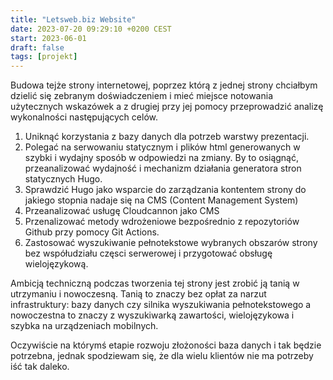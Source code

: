 ```yaml
---
title: "Letsweb.biz Website"
date: 2023-07-20 09:29:10 +0200 CEST
start: 2023-06-01
draft: false
tags: [projekt]
---
```


Budowa tejże strony internetowej, poprzez którą z jednej strony chciałbym dzielić się zebranym doświadczeniem i mieć miejsce notowania użytecznych wskazówek a z drugiej przy jej pomocy przeprowadzić analizę wykonalności następujących celów.

1) Uniknąć korzystania z bazy danych dla potrzeb warstwy prezentacji.
2) Polegać na serwowaniu statycznym i plików html generowanych w szybki i wydajny sposób w odpowiedzi na zmiany. By to osiągnąć, przeanalizować wydajność i mechanizm działania generatora stron statycznych Hugo. 
3) Sprawdzić Hugo jako wsparcie do zarządzania kontentem strony do jakiego stopnia nadaje się na CMS (Content Management System)
4) Przeanalizować usługę Cloudcannon jako CMS 
5) Przenalizować metody wdrożeniowe bezpośrednio z repozytoriów Github przy pomocy Git Actions. 
6) Zastosować wyszukiwanie pełnotekstowe wybranych obszarów strony bez współudziału częsci serwerowej i przygotować obsługę wielojęzykową.

Ambicją techniczną podczas tworzenia tej strony jest zrobić ją tanią w utrzymaniu i nowoczesną. Tanią to znaczy bez opłat za narzut infrastruktury: bazy danych czy silnika wyszukiwania pełnotekstowego a nowoczestna to znaczy z wyszukiwarką zawartości, wielojęzykowa i szybka na urządzeniach mobilnych. 

Oczywiście na którymś etapie rozwoju złożoności baza danych i tak będzie potrzebna, jednak spodziewam się, że dla wielu klientów nie ma potrzeby iść tak daleko. 
